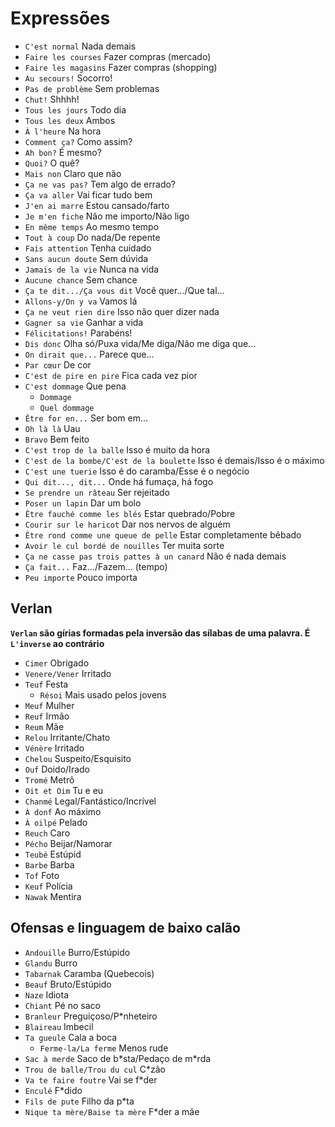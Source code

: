 # Expressões

-   `C'est normal` Nada demais
-   `Faire les courses` Fazer compras (mercado)
-   `Faire les magasins` Fazer compras (shopping)
-   `Au secours!` Socorro!
-   `Pas de problème` Sem problemas
-   `Chut!` Shhhh!
-   `Tous les jours` Todo dia
-   `Tous les deux` Ambos
-   `À l'heure` Na hora
-   `Comment ça?` Como assim?
-   `Ah bon?` É mesmo?
-   `Quoi?` O quê?
-   `Mais non` Claro que não
-   `Ça ne vas pas?` Tem algo de errado?
-   `Ça va aller` Vai ficar tudo bem
-   `J'en ai marre` Estou cansado/farto
-   `Je m'en fiche` Não me importo/Não ligo
-   `En même temps` Ao mesmo tempo
-   `Tout à coup` Do nada/De repente
-   `Fais attention` Tenha cuidado
-   `Sans aucun doute` Sem dúvida
-   `Jamais de la vie` Nunca na vida
-   `Aucune chance` Sem chance
-   `Ça te dit.../Ça vous dit` Você quer.../Que tal...
-   `Allons-y/On y va` Vamos lá
-   `Ça ne veut rien dire` Isso não quer dizer nada
-   `Gagner sa vie` Ganhar a vida
-   `Félicitations!` Parabéns!
-   `Dis donc` Olha só/Puxa vida/Me diga/Não me diga que...
-   `On dirait que...` Parece que...
-   `Par cœur` De cor
-   `C'est de pire en pire` Fica cada vez pior
-   `C'est dommage` Que pena
    -   `Dommage`
    -   `Quel dommage`
-   `Être for en...` Ser bom em...
-   `Oh là là` Uau
-   `Bravo` Bem feito
-   `C'est trop de la balle` Isso é muito da hora
-   `C'est de la bombe/C'est de la boulette` Isso é demais/Isso é o máximo
-   `C'est une tuerie` Isso é do caramba/Esse é o negócio
-   `Qui dit..., dit...` Onde há fumaça, há fogo
-   `Se prendre un râteau` Ser rejeitado
-   `Poser un lapin` Dar um bolo
-   `Être fauché comme les blés` Estar quebrado/Pobre
-   `Courir sur le haricot` Dar nos nervos de alguém
-   `Être rond comme une queue de pelle` Estar completamente bêbado
-   `Avoir le cul bordé de nouilles` Ter muita sorte
-   `Ça ne casse pas trois pattes à un canard` Não é nada demais
-   `Ça fait...` Faz.../Fazem... (tempo)
-   `Peu importe` Pouco importa

## Verlan

**`Verlan` são gírias formadas pela inversão das sílabas de uma palavra. É `L'inverse` ao contrário**

-   `Cimer` Obrigado
-   `Venere/Vener` Irritado
-   `Teuf` Festa
    -   `Résoi` Mais usado pelos jovens
-   `Meuf` Mulher
-   `Reuf` Irmão
-   `Reum` Mãe
-   `Relou` Irritante/Chato
-   `Vénère` Irritado
-   `Chelou` Suspeito/Esquisito
-   `Ouf` Doido/Irado
-   `Tromé` Metrô
-   `Oit et Oim` Tu e eu
-   `Chanmé` Legal/Fantástico/Incrível
-   `À donf` Ao máximo
-   `À oilpé` Pelado
-   `Reuch` Caro
-   `Pécho` Beijar/Namorar
-   `Teubé` Estúpid
-   `Barbe` Barba
-   `Tof` Foto
-   `Keuf` Polícia
-   `Nawak` Mentira

## Ofensas e linguagem de baixo calão

-   `Andouille` Burro/Estúpido
-   `Glandu` Burro
-   `Tabarnak` Caramba (Quebecois)
-   `Beauf` Bruto/Estúpido
-   `Naze` Idiota
-   `Chiant` Pé no saco
-   `Branleur` Preguiçoso/P\*nheteiro
-   `Blaireau` Imbecil
-   `Ta gueule` Cala a boca
    -   `Ferme-la/La ferme` Menos rude
-   `Sac à merde` Saco de b\*sta/Pedaço de m\*rda
-   `Trou de balle/Trou du cul` C\*zão
-   `Va te faire foutre` Vai se f\*der
-   `Enculé` F\*dido
-   `Fils de pute` Filho da p\*ta
-   `Nique ta mère/Baise ta mère` F\*der a mãe

